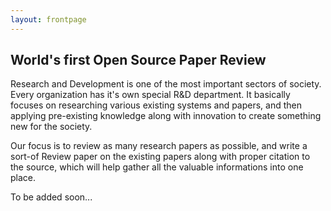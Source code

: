 ```yaml
---
layout: frontpage
---
```


## World's first Open Source Paper Review

Research and Development is one of the most important sectors of society. Every organization has it's own special R&D department. It basically focuses on researching various existing systems and papers, and then applying pre-existing knowledge along with innovation to create something new for the society. 

Our focus is to review as many research papers as possible, and write a sort-of Review paper on the existing papers along with proper citation to the source, which will help gather all the valuable informations into one place.

To be added soon...
